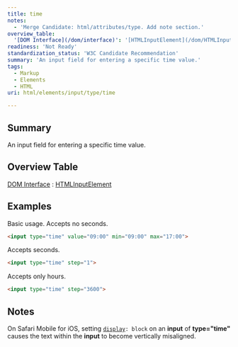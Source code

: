 ```yaml
---
title: time
notes:
  - 'Merge Candidate: html/attributes/type. Add note section.'
overview_table:
  '[DOM Interface](/dom/interface)': '[HTMLInputElement](/dom/HTMLInputElement)'
readiness: 'Not Ready'
standardization_status: 'W3C Candidate Recommendation'
summary: 'An input field for entering a specific time value.'
tags:
  - Markup
  - Elements
  - HTML
uri: html/elements/input/type/time

---
```

## Summary

An input field for entering a specific time value.

## Overview Table

[DOM Interface](/dom/interface)
:   [HTMLInputElement](/dom/HTMLInputElement)

## Examples

Basic usage. Accepts no seconds.

``` html
<input type="time" value="09:00" min="09:00" max="17:00">
```

Accepts seconds.

``` html
<input type="time" step="1">
```

Accepts only hours.

``` html
<input type="time" step="3600">
```

## Notes

On Safari Mobile for iOS, setting [`display`](/css/properties/display)`: block` on an **input** of **type="time"** causes the text within the **input** to become vertically misaligned.

